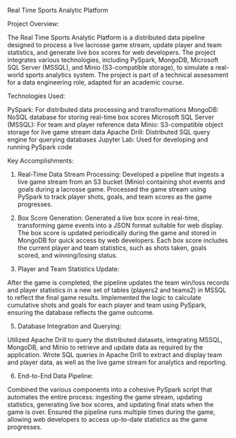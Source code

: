 Real Time Sports Analytic Platform

Project Overview:

The Real Time Sports Analytic Platform is a distributed data pipeline designed to process a live lacrosse game stream, update player and team statistics, and generate live box scores for web developers. The project integrates various technologies, including PySpark, MongoDB, Microsoft SQL Server (MSSQL), and Minio (S3-compatible storage), to simulate a real-world sports analytics system. The project is part of a technical assessment for a data engineering role, adapted for an academic course.

Technologies Used:

PySpark: For distributed data processing and transformations
MongoDB: NoSQL database for storing real-time box scores
Microsoft SQL Server (MSSQL): For team and player reference data
Minio: S3-compatible object storage for live game stream data
Apache Drill: Distributed SQL query engine for querying databases
Jupyter Lab: Used for developing and running PySpark code

Key Accomplishments:

1. Real-Time Data Stream Processing:
Developed a pipeline that ingests a live game stream from an S3 bucket (Minio) containing shot events and goals during a lacrosse game.
Processed the game stream using PySpark to track player shots, goals, and team scores as the game progresses.

3. Box Score Generation:
Generated a live box score in real-time, transforming game events into a JSON format suitable for web display.
The box score is updated periodically during the game and stored in MongoDB for quick access by web developers.
Each box score includes the current player and team statistics, such as shots taken, goals scored, and winning/losing status.  

4. Player and Team Statistics Update:
   
After the game is completed, the pipeline updates the team win/loss records and player statistics in a new set of tables (players2 and teams2) in MSSQL to reflect the final game results.
Implemented the logic to calculate cumulative shots and goals for each player and team using PySpark, ensuring the database reflects the game outcome.

5. Database Integration and Querying:
   
Utilized Apache Drill to query the distributed datasets, integrating MSSQL, MongoDB, and Minio to retrieve and update data as required by the application.
Wrote SQL queries in Apache Drill to extract and display team and player data, as well as the live game stream for analytics and reporting.

6. End-to-End Data Pipeline:
   
Combined the various components into a cohesive PySpark script that automates the entire process: ingesting the game stream, updating statistics, generating live box scores, and updating final stats when the game is over.
Ensured the pipeline runs multiple times during the game, allowing web developers to access up-to-date statistics as the game progresses.
